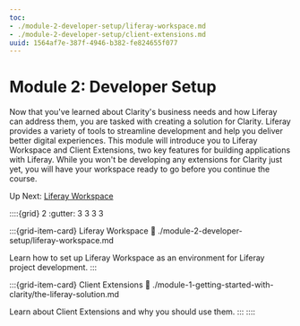 ```yaml
---
toc:
- ./module-2-developer-setup/liferay-workspace.md
- ./module-2-developer-setup/client-extensions.md
uuid: 1564af7e-387f-4946-b382-fe824655f077
---
```

# Module 2: Developer Setup

<!--TODO: This introduction will probably need to be updated to transition more smoothly from the last section of Module 1, "Building Clarity on Liferay"-->

Now that you've learned about Clarity's business needs and how Liferay can address them, you are tasked with creating a solution for Clarity. Liferay provides a variety of tools to streamline development and help you deliver better digital experiences. This module will introduce you to Liferay Workspace and Client Extensions, two key features for building applications with Liferay. While you won't be developing any extensions for Clarity just yet, you will have your workspace ready to go before you continue the course.

Up Next: [Liferay Workspace](./liferay-workspace.md)

::::{grid} 2
:gutter: 3 3 3 3

:::{grid-item-card} Liferay Workspace
:link: ./module-2-developer-setup/liferay-workspace.md

Learn how to set up Liferay Workspace as an environment for Liferay project development.
:::

:::{grid-item-card} Client Extensions
:link: ./module-1-getting-started-with-clarity/the-liferay-solution.md

Learn about Client Extensions and why you should use them.
:::
::::